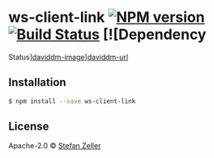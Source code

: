 # ws-client-link [![NPM version][npm-image]][npm-url] [![Build Status][travis-image]][travis-url] [![Dependency 
Status][daviddm-image]][daviddm-url]
> 

## Installation

```sh
$ npm install --save ws-client-link
```

## License

Apache-2.0 © [Stefan Zeller]()


[npm-image]: https://badge.fury.io/js/ws-client-link.svg
[npm-url]: https://npmjs.org/package/ws-client-link
[travis-image]: https://travis-ci.org/Stefku/ws-client-link.svg?branch=master
[travis-url]: https://travis-ci.org/Stefku/ws-client-link
[daviddm-image]: https://david-dm.org/stefku/ws-client-link.svg?theme=shields.io
[daviddm-url]: https://david-dm.org/stefku/ws-client-link
